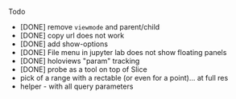 

Todo
- [DONE] remove `viewmode` and parent/child
- [DONE] copy url does not work
- [DONE] add show-options
- [DONE] File menu in  jupyter lab does not show floating panels
- [DONE] holoviews "param" tracking
- [DONE] probe as a tool on top of Slice
- pick of a range with a rectable (or even for a point)... at full res
- helper - with all query parameters


